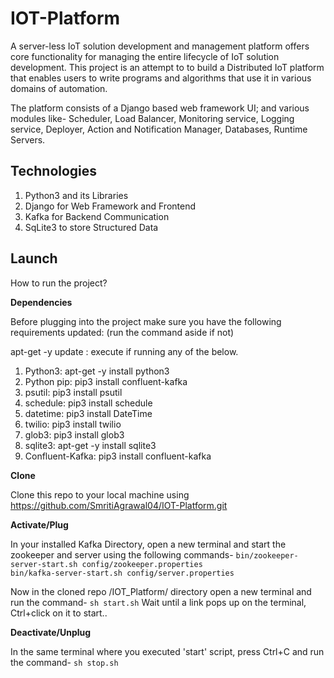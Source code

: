 # IOT-Platform
A server-less IoT solution development and management platform offers core functionality for managing the entire lifecycle of IoT solution development. This project is an attempt to to build a Distributed IoT platform that enables users to write programs and algorithms that use it in various domains of automation. 

The platform consists of a Django based web framework UI; and various modules like- Scheduler, Load Balancer, Monitoring service, Logging service, Deployer, Action and Notification Manager, Databases, Runtime Servers.

## Technologies 
1) Python3 and its Libraries
2) Django for Web Framework and Frontend
3) Kafka for Backend Communication
4) SqLite3 to store Structured Data

## Launch
How to run the project?

**Dependencies**

Before plugging into the project make sure you have the following requirements updated: (run the command aside if not)

apt-get -y update : execute if running any of the below.
1) Python3: apt-get -y install python3 
2) Python pip: pip3 install confluent-kafka
3) psutil: pip3 install psutil
4) schedule: pip3 install schedule
5) datetime: pip3 install DateTime
6) twilio: pip3 install twilio
7) glob3: pip3 install glob3
8) sqlite3: apt-get -y install sqlite3
9) Confluent-Kafka: pip3 install confluent-kafka

**Clone**

Clone this repo to your local machine using https://github.com/SmritiAgrawal04/IOT-Platform.git

**Activate/Plug**

In your installed Kafka Directory, open a new terminal and start the zookeeper and server using the following commands- 
<code>bin/zookeeper-server-start.sh config/zookeeper.properties
bin/kafka-server-start.sh config/server.properties</code>

Now in the cloned repo /IOT_Platform/ directory open a new terminal and run the command-
<code>sh start.sh</code>
Wait until a link pops up on the terminal, Ctrl+click on it to start..

**Deactivate/Unplug**

In the same terminal where you executed 'start' script, press Ctrl+C and run the command- 
<code>sh stop.sh</code>

